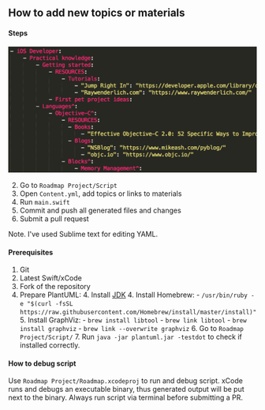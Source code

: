 ## How to add new topics or materials

#### Steps

![Content screenshot](CONTENTSCREENSHOT.png)

2. Go to `Roadmap Project/Script`
3. Open `Content.yml`, add topics or links to materials
4. Run `main.swift`
5. Commit and push all generated files and changes
6. Submit a pull request

Note. I've used Sublime text for editing YAML.

#### Prerequisites

1. Git
2. Latest Swift/xCode
3. Fork of the repository
4. Prepare PlantUML:
	4. Install [JDK](http://www.oracle.com/technetwork/java/javase/downloads/jdk9-downloads-3848520.html)
	4. Install Homebrew:
		- `/usr/bin/ruby -e "$(curl -fsSL https://raw.githubusercontent.com/Homebrew/install/master/install)"`
	5. Install GraphViz:
		- `brew install libtool`
		- `brew link libtool`
		- `brew install graphviz`
		- `brew link --overwrite graphviz`
	6. Go to `Roadmap Project/Script/` 
	7. Run `java -jar plantuml.jar -testdot` to check if installed correctly.

#### How to debug script
Use `Roadmap Project/Roadmap.xcodeproj` to run and debug script.
xCode runs and debugs an executable binary, thus generated output will be put next to the binary.
Always run script via terminal before submitting a PR.
